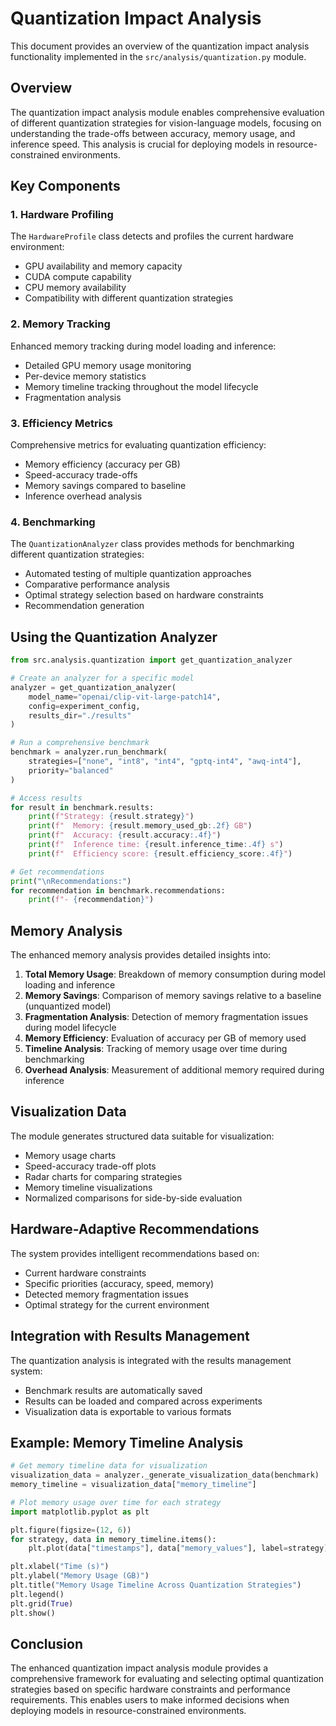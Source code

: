 # Quantization Impact Analysis

This document provides an overview of the quantization impact analysis functionality 
implemented in the `src/analysis/quantization.py` module.

## Overview

The quantization impact analysis module enables comprehensive evaluation of different 
quantization strategies for vision-language models, focusing on understanding the 
trade-offs between accuracy, memory usage, and inference speed. This analysis is
crucial for deploying models in resource-constrained environments.

## Key Components

### 1. Hardware Profiling

The `HardwareProfile` class detects and profiles the current hardware environment:

- GPU availability and memory capacity
- CUDA compute capability
- CPU memory availability
- Compatibility with different quantization strategies

### 2. Memory Tracking

Enhanced memory tracking during model loading and inference:

- Detailed GPU memory usage monitoring
- Per-device memory statistics
- Memory timeline tracking throughout the model lifecycle
- Fragmentation analysis

### 3. Efficiency Metrics

Comprehensive metrics for evaluating quantization efficiency:

- Memory efficiency (accuracy per GB)
- Speed-accuracy trade-offs
- Memory savings compared to baseline
- Inference overhead analysis

### 4. Benchmarking

The `QuantizationAnalyzer` class provides methods for benchmarking different 
quantization strategies:

- Automated testing of multiple quantization approaches
- Comparative performance analysis
- Optimal strategy selection based on hardware constraints
- Recommendation generation

## Using the Quantization Analyzer

```python
from src.analysis.quantization import get_quantization_analyzer

# Create an analyzer for a specific model
analyzer = get_quantization_analyzer(
    model_name="openai/clip-vit-large-patch14",
    config=experiment_config,
    results_dir="./results"
)

# Run a comprehensive benchmark
benchmark = analyzer.run_benchmark(
    strategies=["none", "int8", "int4", "gptq-int4", "awq-int4"], 
    priority="balanced"
)

# Access results
for result in benchmark.results:
    print(f"Strategy: {result.strategy}")
    print(f"  Memory: {result.memory_used_gb:.2f} GB")
    print(f"  Accuracy: {result.accuracy:.4f}")
    print(f"  Inference time: {result.inference_time:.4f} s")
    print(f"  Efficiency score: {result.efficiency_score:.4f}")

# Get recommendations
print("\nRecommendations:")
for recommendation in benchmark.recommendations:
    print(f"- {recommendation}")
```

## Memory Analysis

The enhanced memory analysis provides detailed insights into:

1. **Total Memory Usage**: Breakdown of memory consumption during model loading and inference
2. **Memory Savings**: Comparison of memory savings relative to a baseline (unquantized model)
3. **Fragmentation Analysis**: Detection of memory fragmentation issues during model lifecycle
4. **Memory Efficiency**: Evaluation of accuracy per GB of memory used
5. **Timeline Analysis**: Tracking of memory usage over time during benchmarking
6. **Overhead Analysis**: Measurement of additional memory required during inference

## Visualization Data

The module generates structured data suitable for visualization:

- Memory usage charts
- Speed-accuracy trade-off plots
- Radar charts for comparing strategies
- Memory timeline visualizations
- Normalized comparisons for side-by-side evaluation

## Hardware-Adaptive Recommendations

The system provides intelligent recommendations based on:

- Current hardware constraints
- Specific priorities (accuracy, speed, memory)
- Detected memory fragmentation issues
- Optimal strategy for the current environment

## Integration with Results Management

The quantization analysis is integrated with the results management system:

- Benchmark results are automatically saved
- Results can be loaded and compared across experiments
- Visualization data is exportable to various formats

## Example: Memory Timeline Analysis

```python
# Get memory timeline data for visualization
visualization_data = analyzer._generate_visualization_data(benchmark)
memory_timeline = visualization_data["memory_timeline"]

# Plot memory usage over time for each strategy
import matplotlib.pyplot as plt

plt.figure(figsize=(12, 6))
for strategy, data in memory_timeline.items():
    plt.plot(data["timestamps"], data["memory_values"], label=strategy)

plt.xlabel("Time (s)")
plt.ylabel("Memory Usage (GB)")
plt.title("Memory Usage Timeline Across Quantization Strategies")
plt.legend()
plt.grid(True)
plt.show()
```

## Conclusion

The enhanced quantization impact analysis module provides a comprehensive framework
for evaluating and selecting optimal quantization strategies based on specific 
hardware constraints and performance requirements. This enables users to make
informed decisions when deploying models in resource-constrained environments. 